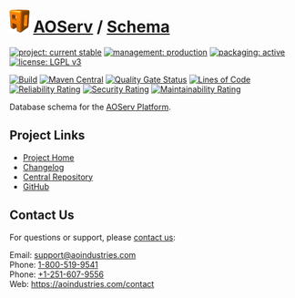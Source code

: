 # [<img src="ao-logo.png" alt="AO Logo" width="35" height="40">](https://github.com/ao-apps) [AOServ](https://aoindustries.com/aoserv/) / [Schema](https://github.com/ao-apps/aoserv-schema)

[![project: current stable](https://aoindustries.com/ao-badges/project-current-stable.svg)](https://aoindustries.com/life-cycle#project-current-stable)
[![management: production](https://aoindustries.com/ao-badges/management-production.svg)](https://aoindustries.com/life-cycle#management-production)
[![packaging: active](https://aoindustries.com/ao-badges/packaging-active.svg)](https://aoindustries.com/life-cycle#packaging-active)  
[![license: LGPL v3](https://aoindustries.com/ao-badges/license-lgpl-3.0.svg)](https://www.gnu.org/licenses/lgpl-3.0)

[![Build](https://github.com/ao-apps/aoserv-schema/workflows/Build/badge.svg?branch=master)](https://github.com/ao-apps/aoserv-schema/actions?query=workflow%3ABuild)
[![Maven Central](https://maven-badges.herokuapp.com/maven-central/com.aoindustries/aoserv-schema/badge.svg)](https://maven-badges.herokuapp.com/maven-central/com.aoindustries/aoserv-schema)
[![Quality Gate Status](https://sonarcloud.io/api/project_badges/measure?branch=master&project=com.aoapps.platform%3Aaoapps-schema&metric=alert_status)](https://sonarcloud.io/dashboard?branch=master&id=com.aoapps.platform%3Aaoapps-schema)
[![Lines of Code](https://sonarcloud.io/api/project_badges/measure?branch=master&project=com.aoapps.platform%3Aaoapps-schema&metric=ncloc)](https://sonarcloud.io/component_measures?branch=master&id=com.aoapps.platform%3Aaoapps-schema&metric=ncloc)  
[![Reliability Rating](https://sonarcloud.io/api/project_badges/measure?branch=master&project=com.aoapps.platform%3Aaoapps-schema&metric=reliability_rating)](https://sonarcloud.io/component_measures?branch=master&id=com.aoapps.platform%3Aaoapps-schema&metric=Reliability)
[![Security Rating](https://sonarcloud.io/api/project_badges/measure?branch=master&project=com.aoapps.platform%3Aaoapps-schema&metric=security_rating)](https://sonarcloud.io/component_measures?branch=master&id=com.aoapps.platform%3Aaoapps-schema&metric=Security)
[![Maintainability Rating](https://sonarcloud.io/api/project_badges/measure?branch=master&project=com.aoapps.platform%3Aaoapps-schema&metric=sqale_rating)](https://sonarcloud.io/component_measures?branch=master&id=com.aoapps.platform%3Aaoapps-schema&metric=Maintainability)

Database schema for the [AOServ Platform](https://aoindustries.com/aoserv/).

## Project Links
* [Project Home](https://aoindustries.com/aoserv/schema/)
* [Changelog](https://aoindustries.com/aoserv/schema/changelog)
* [Central Repository](https://central.sonatype.com/artifact/com.aoindustries/aoserv-schema)
* [GitHub](https://github.com/ao-apps/aoserv-schema)

## Contact Us
For questions or support, please [contact us](https://aoindustries.com/contact):

Email: [support@aoindustries.com](mailto:support@aoindustries.com)  
Phone: [1-800-519-9541](tel:1-800-519-9541)  
Phone: [+1-251-607-9556](tel:+1-251-607-9556)  
Web: https://aoindustries.com/contact
